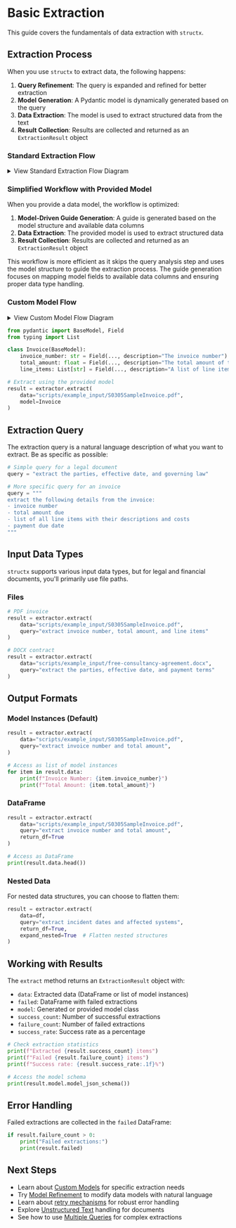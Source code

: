 # Basic Extraction

This guide covers the fundamentals of data extraction with `structx`.

## Extraction Process

When you use `structx` to extract data, the following happens:

1. **Query Refinement**: The query is expanded and refined for better extraction
2. **Model Generation**: A Pydantic model is dynamically generated based on the
   query
3. **Data Extraction**: The model is used to extract structured data from the
   text
4. **Result Collection**: Results are collected and returned as an
   `ExtractionResult` object

### Standard Extraction Flow

<details>
<summary>View Standard Extraction Flow Diagram</summary>

```mermaid
graph LR
    A[Raw Query] --> B[Query Refinement]
    B --> C[Schema Generation]
    C --> D[Model Creation]
    D --> E[Data Extraction]
    E --> F[Result Collection]
    F --> G[ExtractionResult]

    subgraph "LLM Operations"
        B1[Analyze Query] --> B2[Generate Context]
        B2 --> B3[Refine Query]

        C1[Infer Schema] --> C2[Generate Fields]
        C2 --> C3[Define Types]
    end

    B --> B1
    C --> C1
```

</details>

### Simplified Workflow with Provided Model

When you provide a data model, the workflow is optimized:

1. **Model-Driven Guide Generation**: A guide is generated based on the model
   structure and available data columns
2. **Data Extraction**: The provided model is used to extract structured data
3. **Result Collection**: Results are collected and returned as an
   `ExtractionResult` object

This workflow is more efficient as it skips the query analysis step and uses the
model structure to guide the extraction process. The guide generation focuses on
mapping model fields to available data columns and ensuring proper data type
handling.

### Custom Model Flow

<details>
<summary>View Custom Model Flow Diagram</summary>

```mermaid
graph LR
    A[Custom Model] --> B[Model Analysis]
    B --> C[Field Mapping]
    C --> D[Guide Generation]
    D --> E[Direct Extraction]
    E --> F[ExtractionResult]

    subgraph "Model Processing"
        B1[Schema Analysis] --> B2[Field Discovery]
        B2 --> B3[Type Inference]

        C1[Column Mapping] --> C2[Field Alignment]
        C2 --> C3[Validation Rules]
    end

    B --> B1
    C --> C1
```

</details>

```python
from pydantic import BaseModel, Field
from typing import List

class Invoice(BaseModel):
    invoice_number: str = Field(..., description="The invoice number")
    total_amount: float = Field(..., description="The total amount of the invoice")
    line_items: List[str] = Field(..., description="A list of line items from the invoice")

# Extract using the provided model
result = extractor.extract(
    data="scripts/example_input/S0305SampleInvoice.pdf",
    model=Invoice
)
```

## Extraction Query

The extraction query is a natural language description of what you want to
extract. Be as specific as possible:

```python
# Simple query for a legal document
query = "extract the parties, effective date, and governing law"

# More specific query for an invoice
query = """
extract the following details from the invoice:
- invoice number
- total amount due
- list of all line items with their descriptions and costs
- payment due date
"""
```

## Input Data Types

`structx` supports various input data types, but for legal and financial
documents, you'll primarily use file paths.

### Files

```python
# PDF invoice
result = extractor.extract(
    data="scripts/example_input/S0305SampleInvoice.pdf",
    query="extract invoice number, total amount, and line items"
)

# DOCX contract
result = extractor.extract(
    data="scripts/example_input/free-consultancy-agreement.docx",
    query="extract the parties, effective date, and payment terms"
)
```

## Output Formats

### Model Instances (Default)

```python
result = extractor.extract(
    data="scripts/example_input/S0305SampleInvoice.pdf",
    query="extract invoice number and total amount",
)

# Access as list of model instances
for item in result.data:
    print(f"Invoice Number: {item.invoice_number}")
    print(f"Total Amount: {item.total_amount}")
```

### DataFrame

```python
result = extractor.extract(
    data="scripts/example_input/S0305SampleInvoice.pdf",
    query="extract invoice number and total amount",
    return_df=True
)

# Access as DataFrame
print(result.data.head())
```

### Nested Data

For nested data structures, you can choose to flatten them:

```python
result = extractor.extract(
    data=df,
    query="extract incident dates and affected systems",
    return_df=True,
    expand_nested=True  # Flatten nested structures
)
```

## Working with Results

The `extract` method returns an `ExtractionResult` object with:

- `data`: Extracted data (DataFrame or list of model instances)
- `failed`: DataFrame with failed extractions
- `model`: Generated or provided model class
- `success_count`: Number of successful extractions
- `failure_count`: Number of failed extractions
- `success_rate`: Success rate as a percentage

```python
# Check extraction statistics
print(f"Extracted {result.success_count} items")
print(f"Failed {result.failure_count} items")
print(f"Success rate: {result.success_rate:.1f}%")

# Access the model schema
print(result.model.model_json_schema())
```

## Error Handling

Failed extractions are collected in the `failed` DataFrame:

```python
if result.failure_count > 0:
    print("Failed extractions:")
    print(result.failed)
```

## Next Steps

- Learn about [Custom Models](custom-models.md) for specific extraction needs
- Try [Model Refinement](model-refinement.md) to modify data models with natural
  language
- Learn about [retry mechanisms](retry-mechanism.md) for robust error handling
- Explore [Unstructured Text](unstructured-text.md) handling for documents
- See how to use [Multiple Queries](multiple-queries.md) for complex extractions
